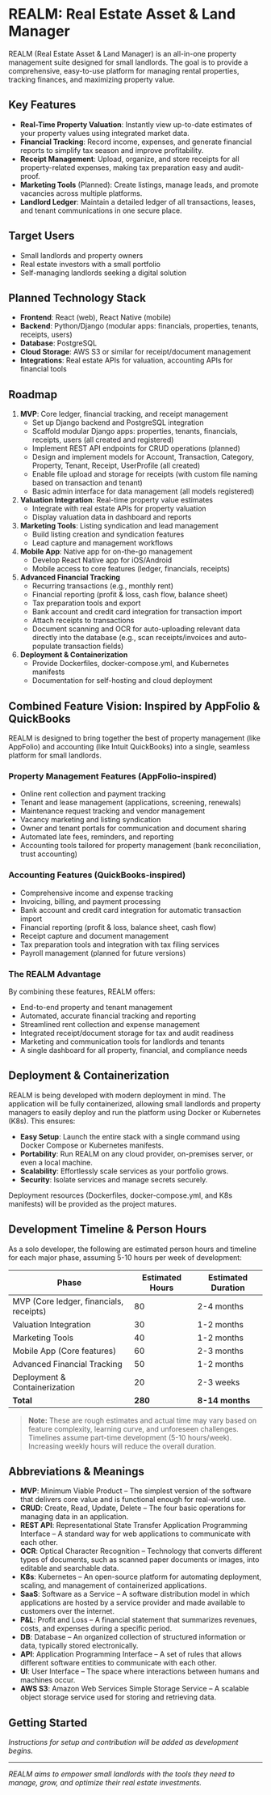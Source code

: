 # REALM: Real Estate Asset & Land Manager

REALM (Real Estate Asset & Land Manager) is an all-in-one property management suite designed for small landlords. The goal is to provide a comprehensive, easy-to-use platform for managing rental properties, tracking finances, and maximizing property value.

## Key Features

- **Real-Time Property Valuation**: Instantly view up-to-date estimates of your property values using integrated market data.
- **Financial Tracking**: Record income, expenses, and generate financial reports to simplify tax season and improve profitability.
- **Receipt Management**: Upload, organize, and store receipts for all property-related expenses, making tax preparation easy and audit-proof.
- **Marketing Tools** (Planned): Create listings, manage leads, and promote vacancies across multiple platforms.
- **Landlord Ledger**: Maintain a detailed ledger of all transactions, leases, and tenant communications in one secure place.

## Target Users
- Small landlords and property owners
- Real estate investors with a small portfolio
- Self-managing landlords seeking a digital solution

## Planned Technology Stack
- **Frontend**: React (web), React Native (mobile)
- **Backend**: Python/Django (modular apps: financials, properties, tenants, receipts, users)
- **Database**: PostgreSQL
- **Cloud Storage**: AWS S3 or similar for receipt/document management
- **Integrations**: Real estate APIs for valuation, accounting APIs for financial tools

## Roadmap
1. **MVP**: Core ledger, financial tracking, and receipt management
    - Set up Django backend and PostgreSQL integration
    - Scaffold modular Django apps: properties, tenants, financials, receipts, users (all created and registered)
    - Implement REST API endpoints for CRUD operations (planned)
    - Design and implement models for Account, Transaction, Category, Property, Tenant, Receipt, UserProfile (all created)
    - Enable file upload and storage for receipts (with custom file naming based on transaction and tenant)
    - Basic admin interface for data management (all models registered)
2. **Valuation Integration**: Real-time property value estimates
    - Integrate with real estate APIs for property valuation
    - Display valuation data in dashboard and reports
3. **Marketing Tools**: Listing syndication and lead management
    - Build listing creation and syndication features
    - Lead capture and management workflows
4. **Mobile App**: Native app for on-the-go management
    - Develop React Native app for iOS/Android
    - Mobile access to core features (ledger, financials, receipts)
5. **Advanced Financial Tracking**
    - Recurring transactions (e.g., monthly rent)
    - Financial reporting (profit & loss, cash flow, balance sheet)
    - Tax preparation tools and export
    - Bank account and credit card integration for transaction import
    - Attach receipts to transactions
    - Document scanning and OCR for auto-uploading relevant data directly into the database (e.g., scan receipts/invoices and auto-populate transaction fields)
6. **Deployment & Containerization**
    - Provide Dockerfiles, docker-compose.yml, and Kubernetes manifests
    - Documentation for self-hosting and cloud deployment

## Combined Feature Vision: Inspired by AppFolio & QuickBooks

REALM is designed to bring together the best of property management (like AppFolio) and accounting (like Intuit QuickBooks) into a single, seamless platform for small landlords.

### Property Management Features (AppFolio-inspired)
- Online rent collection and payment tracking
- Tenant and lease management (applications, screening, renewals)
- Maintenance request tracking and vendor management
- Vacancy marketing and listing syndication
- Owner and tenant portals for communication and document sharing
- Automated late fees, reminders, and reporting
- Accounting tools tailored for property management (bank reconciliation, trust accounting)

### Accounting Features (QuickBooks-inspired)
- Comprehensive income and expense tracking
- Invoicing, billing, and payment processing
- Bank account and credit card integration for automatic transaction import
- Financial reporting (profit & loss, balance sheet, cash flow)
- Receipt capture and document management
- Tax preparation tools and integration with tax filing services
- Payroll management (planned for future versions)

### The REALM Advantage
By combining these features, REALM offers:
- End-to-end property and tenant management
- Automated, accurate financial tracking and reporting
- Streamlined rent collection and expense management
- Integrated receipt/document storage for tax and audit readiness
- Marketing and communication tools for landlords and tenants
- A single dashboard for all property, financial, and compliance needs

## Deployment & Containerization

REALM is being developed with modern deployment in mind. The application will be fully containerized, allowing small landlords and property managers to easily deploy and run the platform using Docker or Kubernetes (K8s). This ensures:

- **Easy Setup**: Launch the entire stack with a single command using Docker Compose or Kubernetes manifests.
- **Portability**: Run REALM on any cloud provider, on-premises server, or even a local machine.
- **Scalability**: Effortlessly scale services as your portfolio grows.
- **Security**: Isolate services and manage secrets securely.

Deployment resources (Dockerfiles, docker-compose.yml, and K8s manifests) will be provided as the project matures.

## Development Timeline & Person Hours

As a solo developer, the following are estimated person hours and timeline for each major phase, assuming 5-10 hours per week of development:

| Phase                              | Estimated Hours | Estimated Duration |
|-------------------------------------|-----------------|-------------------|
| MVP (Core ledger, financials, receipts) | 80              | 2-4 months        |
| Valuation Integration               | 30              | 1-2 months        |
| Marketing Tools                     | 40              | 1-2 months        |
| Mobile App (Core features)          | 60              | 2-3 months        |
| Advanced Financial Tracking         | 50              | 1-2 months        |
| Deployment & Containerization       | 20              | 2-3 weeks         |
| **Total**                           | **280**         | **8-14 months**   |

> **Note:** These are rough estimates and actual time may vary based on feature complexity, learning curve, and unforeseen challenges. Timelines assume part-time development (5-10 hours/week). Increasing weekly hours will reduce the overall duration.

## Abbreviations & Meanings

- **MVP**: Minimum Viable Product – The simplest version of the software that delivers core value and is functional enough for real-world use.
- **CRUD**: Create, Read, Update, Delete – The four basic operations for managing data in an application.
- **REST API**: Representational State Transfer Application Programming Interface – A standard way for web applications to communicate with each other.
- **OCR**: Optical Character Recognition – Technology that converts different types of documents, such as scanned paper documents or images, into editable and searchable data.
- **K8s**: Kubernetes – An open-source platform for automating deployment, scaling, and management of containerized applications.
- **SaaS**: Software as a Service – A software distribution model in which applications are hosted by a service provider and made available to customers over the internet.
- **P&L**: Profit and Loss – A financial statement that summarizes revenues, costs, and expenses during a specific period.
- **DB**: Database – An organized collection of structured information or data, typically stored electronically.
- **API**: Application Programming Interface – A set of rules that allows different software entities to communicate with each other.
- **UI**: User Interface – The space where interactions between humans and machines occur.
- **AWS S3**: Amazon Web Services Simple Storage Service – A scalable object storage service used for storing and retrieving data.

## Getting Started
*Instructions for setup and contribution will be added as development begins.*

---

*REALM aims to empower small landlords with the tools they need to manage, grow, and optimize their real estate investments.*
